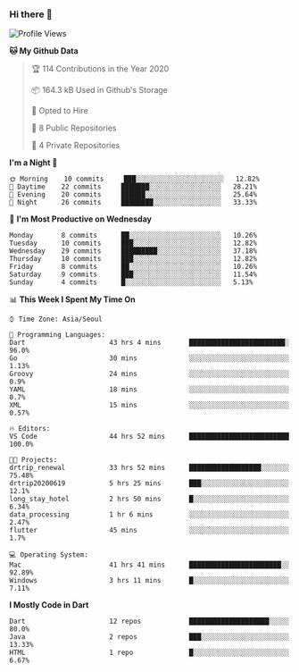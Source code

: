 ### Hi there 👋

<!--
**ska2519/ska2519** is a ✨ _special_ ✨ repository because its `README.md` (this file) appears on your GitHub profile.

Here are some ideas to get you started:

- 🔭 I’m currently working on ...
- 🌱 I’m currently learning ...
- 👯 I’m looking to collaborate on ...
- 🤔 I’m looking for help with ...
- 💬 Ask me about ...
- 📫 How to reach me: ...
- 😄 Pronouns: ...
- ⚡ Fun fact: ...
-->

<!--START_SECTION:waka-->
![Profile Views](http://img.shields.io/badge/Profile%20Views-69-blue)

**🐱 My Github Data** 

> 🏆 114 Contributions in the Year 2020
 > 
> 📦 164.3 kB Used in Github's Storage 
 > 
> 💼 Opted to Hire
 > 
> 📜 8 Public Repositories 
 > 
> 🔑 4 Private Repositories  
 > 
**I'm a Night 🦉** 

```text
🌞 Morning    10 commits     ███░░░░░░░░░░░░░░░░░░░░░░   12.82% 
🌆 Daytime    22 commits     ███████░░░░░░░░░░░░░░░░░░   28.21% 
🌃 Evening    20 commits     ██████░░░░░░░░░░░░░░░░░░░   25.64% 
🌙 Night      26 commits     ████████░░░░░░░░░░░░░░░░░   33.33%

```
📅 **I'm Most Productive on Wednesday** 

```text
Monday       8 commits      ██░░░░░░░░░░░░░░░░░░░░░░░   10.26% 
Tuesday      10 commits     ███░░░░░░░░░░░░░░░░░░░░░░   12.82% 
Wednesday    29 commits     █████████░░░░░░░░░░░░░░░░   37.18% 
Thursday     10 commits     ███░░░░░░░░░░░░░░░░░░░░░░   12.82% 
Friday       8 commits      ██░░░░░░░░░░░░░░░░░░░░░░░   10.26% 
Saturday     9 commits      ███░░░░░░░░░░░░░░░░░░░░░░   11.54% 
Sunday       4 commits      █░░░░░░░░░░░░░░░░░░░░░░░░   5.13%

```


📊 **This Week I Spent My Time On** 

```text
⌚︎ Time Zone: Asia/Seoul

💬 Programming Languages: 
Dart                     43 hrs 4 mins       ████████████████████████░   96.0% 
Go                       30 mins             ░░░░░░░░░░░░░░░░░░░░░░░░░   1.13% 
Groovy                   24 mins             ░░░░░░░░░░░░░░░░░░░░░░░░░   0.9% 
YAML                     18 mins             ░░░░░░░░░░░░░░░░░░░░░░░░░   0.7% 
XML                      15 mins             ░░░░░░░░░░░░░░░░░░░░░░░░░   0.57%

🔥 Editors: 
VS Code                  44 hrs 52 mins      █████████████████████████   100.0%

🐱‍💻 Projects: 
drtrip_renewal           33 hrs 52 mins      ██████████████████░░░░░░░   75.48% 
drtrip20200619           5 hrs 25 mins       ███░░░░░░░░░░░░░░░░░░░░░░   12.1% 
long_stay_hotel          2 hrs 50 mins       █░░░░░░░░░░░░░░░░░░░░░░░░   6.34% 
data_processing          1 hr 6 mins         ░░░░░░░░░░░░░░░░░░░░░░░░░   2.47% 
flutter                  45 mins             ░░░░░░░░░░░░░░░░░░░░░░░░░   1.7%

💻 Operating System: 
Mac                      41 hrs 41 mins      ███████████████████████░░   92.89% 
Windows                  3 hrs 11 mins       █░░░░░░░░░░░░░░░░░░░░░░░░   7.11%

```

**I Mostly Code in Dart** 

```text
Dart                     12 repos            ████████████████████░░░░░   80.0% 
Java                     2 repos             ███░░░░░░░░░░░░░░░░░░░░░░   13.33% 
HTML                     1 repo              █░░░░░░░░░░░░░░░░░░░░░░░░   6.67%

```



<!--END_SECTION:waka-->


